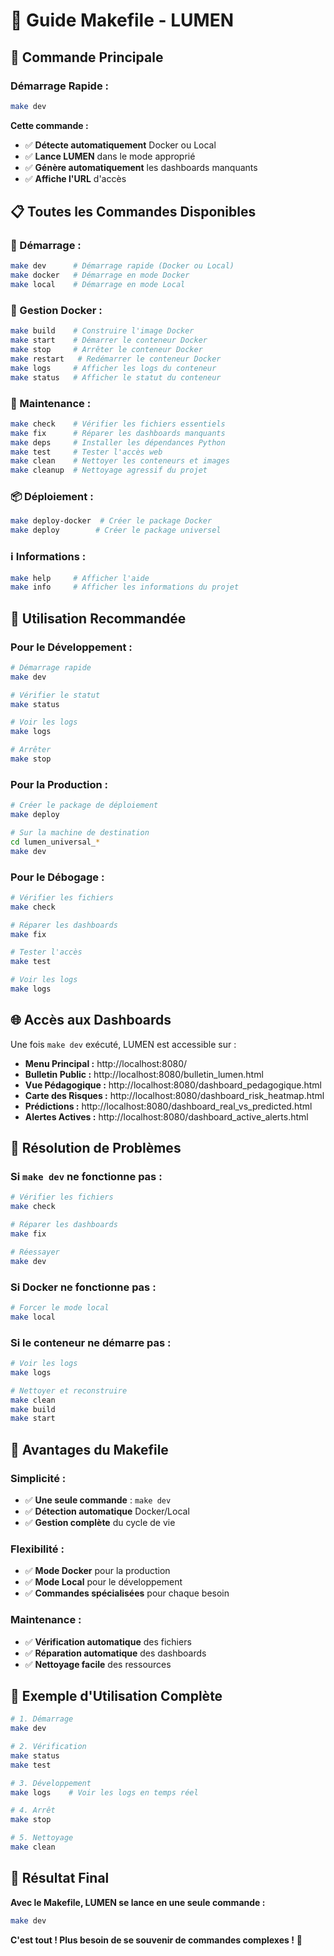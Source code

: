# 🚀 Guide Makefile - LUMEN

## 🎯 **Commande Principale**

### **Démarrage Rapide :**
```bash
make dev
```

**Cette commande :**
- ✅ **Détecte automatiquement** Docker ou Local
- ✅ **Lance LUMEN** dans le mode approprié
- ✅ **Génère automatiquement** les dashboards manquants
- ✅ **Affiche l'URL** d'accès

## 📋 **Toutes les Commandes Disponibles**

### **🚀 Démarrage :**
```bash
make dev      # Démarrage rapide (Docker ou Local)
make docker   # Démarrage en mode Docker
make local    # Démarrage en mode Local
```

### **🐳 Gestion Docker :**
```bash
make build    # Construire l'image Docker
make start    # Démarrer le conteneur Docker
make stop     # Arrêter le conteneur Docker
make restart   # Redémarrer le conteneur Docker
make logs     # Afficher les logs du conteneur
make status   # Afficher le statut du conteneur
```

### **🔧 Maintenance :**
```bash
make check    # Vérifier les fichiers essentiels
make fix      # Réparer les dashboards manquants
make deps     # Installer les dépendances Python
make test     # Tester l'accès web
make clean    # Nettoyer les conteneurs et images
make cleanup  # Nettoyage agressif du projet
```

### **📦 Déploiement :**
```bash
make deploy-docker  # Créer le package Docker
make deploy        # Créer le package universel
```

### **ℹ️ Informations :**
```bash
make help     # Afficher l'aide
make info     # Afficher les informations du projet
```

## 🎯 **Utilisation Recommandée**

### **Pour le Développement :**
```bash
# Démarrage rapide
make dev

# Vérifier le statut
make status

# Voir les logs
make logs

# Arrêter
make stop
```

### **Pour la Production :**
```bash
# Créer le package de déploiement
make deploy

# Sur la machine de destination
cd lumen_universal_*
make dev
```

### **Pour le Débogage :**
```bash
# Vérifier les fichiers
make check

# Réparer les dashboards
make fix

# Tester l'accès
make test

# Voir les logs
make logs
```

## 🌐 **Accès aux Dashboards**

Une fois `make dev` exécuté, LUMEN est accessible sur :

- **Menu Principal :** http://localhost:8080/
- **Bulletin Public :** http://localhost:8080/bulletin_lumen.html
- **Vue Pédagogique :** http://localhost:8080/dashboard_pedagogique.html
- **Carte des Risques :** http://localhost:8080/dashboard_risk_heatmap.html
- **Prédictions :** http://localhost:8080/dashboard_real_vs_predicted.html
- **Alertes Actives :** http://localhost:8080/dashboard_active_alerts.html

## 🔧 **Résolution de Problèmes**

### **Si `make dev` ne fonctionne pas :**
```bash
# Vérifier les fichiers
make check

# Réparer les dashboards
make fix

# Réessayer
make dev
```

### **Si Docker ne fonctionne pas :**
```bash
# Forcer le mode local
make local
```

### **Si le conteneur ne démarre pas :**
```bash
# Voir les logs
make logs

# Nettoyer et reconstruire
make clean
make build
make start
```

## 🎉 **Avantages du Makefile**

### **Simplicité :**
- ✅ **Une seule commande** : `make dev`
- ✅ **Détection automatique** Docker/Local
- ✅ **Gestion complète** du cycle de vie

### **Flexibilité :**
- ✅ **Mode Docker** pour la production
- ✅ **Mode Local** pour le développement
- ✅ **Commandes spécialisées** pour chaque besoin

### **Maintenance :**
- ✅ **Vérification automatique** des fichiers
- ✅ **Réparation automatique** des dashboards
- ✅ **Nettoyage facile** des ressources

## 🚀 **Exemple d'Utilisation Complète**

```bash
# 1. Démarrage
make dev

# 2. Vérification
make status
make test

# 3. Développement
make logs    # Voir les logs en temps réel

# 4. Arrêt
make stop

# 5. Nettoyage
make clean
```

## 🎯 **Résultat Final**

**Avec le Makefile, LUMEN se lance en une seule commande :**

```bash
make dev
```

**C'est tout ! Plus besoin de se souvenir de commandes complexes !** 🎉
